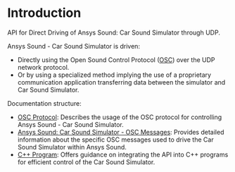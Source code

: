 # Introduction

API for Direct Driving of Ansys Sound: Car Sound Simulator through UDP.

Ansys Sound - Car Sound Simulator is driven:

- Directly using the Open Sound Control Protocol (<a target="_blank" href="https://opensoundcontrol.stanford.edu/ ">OSC</a>) over the UDP network protocol.
- Or by using a specialized method implying the use of a proprietary communication application transferring data between the simulator and Car Sound Simulator.

Documentation structure:

- [OSC Protocol](Sound/UG_Car/car_ost_osc_prot.md): Describes the usage of the OSC protocol for controlling Ansys Sound - Car Sound Simulator.
- [Ansys Sound: Car Sound Simulator - OSC Messages](Sound/UG_Car/car_ost_simdrive.md): Provides detailed information about the specific OSC messages used to drive the Car Sound Simulator within Ansys Sound.
- [C++ Program](Sound/UG_Car/car_ost_c_prog.md): Offers guidance on integrating the API into C++ programs for efficient control of the Car Sound Simulator.